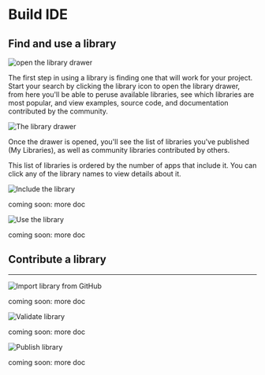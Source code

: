 Build IDE 
=====

Find and use a library
---

![open the library drawer]({{assets}}/images/library-icon.png)

The first step in using a library is finding one that will work
for your project. Start your search by clicking the library icon
to open the library drawer, from here you'll be able to peruse
available libraries, see which libraries are most popular, and view
examples, source code, and documentation contributed by the community.

![The library drawer]({{assets}}/images/library-drawer.png)

Once the drawer is opened, you'll see the list of libraries you've published (My Libraries), as well as community libraries contributed by others.

This list of libraries is ordered by the number of apps that include it.
You can click any of the library names to view details about it.

![Include the library]({{assets}}/images/choose-app-to-include-library.png)

coming soon: more doc

![Use the library]({{assets}}/images/using-library.png)

coming soon: more doc


## Contribute a library
---

![Import library from GitHub]({{assets}}/images/import-library.png)

coming soon: more doc

![Validate library]({{assets}}/images/validate-library.png)

coming soon: more doc

![Publish library]({{assets}}/images/publish-library.png)

coming soon: more doc

